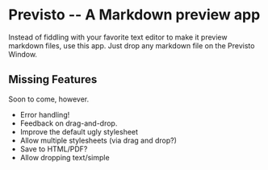 # Previsto -- A Markdown preview app

Instead of fiddling with your favorite text editor to
make it preview markdown files, use this app. Just 
drop any markdown file on the Previsto Window.

## Missing Features

Soon to come, however.

- Error handling!
- Feedback on drag-and-drop.
- Improve the default ugly stylesheet
- Allow multiple stylesheets (via drag and drop?)
- Save to HTML/PDF?
- Allow dropping text/simple

